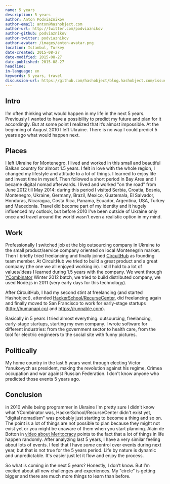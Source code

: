 ```yaml
---
name: 5 years
description: 5 years
author: Anton Podviaznikov
author-email: anton@hashobject.com
author-url: http://twitter.com/podviaznikov
author-github: podviaznikov
author-twitter: podviaznikov
author-avatar: /images/anton-avatar.png
location: Istanbul, Turkey
date-created: 2015-08-27
date-modified: 2015-08-27
date-published: 2015-08-27
headline:
in-language: en
keywords: 5 years, travel
discussion-url: https://github.com/hashobject/blog.hashobject.com/issues/23
---
```

## Intro

I’m often thinking what would happen in my life in the next 5 years.
Previously I wanted to have a possibility to predict my future and plan for it accordingly. But at some point I realized that it’s almost impossible.
At the beginning of August 2010 I left Ukraine. There is no way I could predict 5 years ago what would happen next.


## Places

I left Ukraine for Montenegro. I lived and worked in this small and beautiful Balkan country for almost 1.5 years. I felt in love with the whole region, I changed my lifestyle and attitude to a lot of things. I learned to enjoy life and invest time in myself.
Then followed a short period in Bay Area and I became digital nomad afterwards.
I lived and worked "on the road" from June 2012 till May 2014: during this period I visited Serbia, Croatia, Bosnia, Montenegro, Ukraine, Germany, Brazil, Mexico, Guatemala, El Salvador, Honduras, Nicaragua, Costa Rica, Panama, Ecuador, Argentina, USA, Turkey and Macedonia. Travel did become part of my identity and it hugely influenced my outlook, but before 2010 I've been outside of Ukraine only once and travel around the world wasn't even a realistic option in my mind.


## Work

Professionally I switched job at the big outsourcing company in Ukraine to the small product/service company oriented on local Montenegrin market.
Then I briefly tried freelancing and finally joined [CircuitHub](https://circuithub.com/) as founding team member.
At CircuitHub we tried to build a great product and a great company (the one we all enjoyed working in). I still hold to a lot of values/ideas I learned during 1.5 years with the company. We went through [YCombinator](http://www.ycombinator.com/) Winter 2012 batch, we tried to build distributed company, we used Node.js in 2011 (very early days for this technology).

After CircuitHub, I had my second stint at freelancing (and started Hashobject), attended [HackerSchool/RecurseCenter](https://www.recurse.com), did freelancing again and finally moved to San Francisco to work for early-stage startups (http://humanapi.co/ and https://runnable.com).

Basically in 5 years I tried almost everything: outsourcing, freelancing, early-stage startups, starting my own company. I wrote software for different industries: from the government sector to health care, from the tool for electric engineers to the social site with funny pictures.


## Politically

My home country in the last 5 years went through electing Victor Yanukovych as president, making the revolution against his regime,
Crimea occupation and war against Russian Federation. I don't know anyone who predicted those events 5 years ago.

## Conclusion

in 2010 while being programmer in Ukraine I'm pretty sure I didn't know what YCombinator was,
HackerSchool/RecurseCenter didn't exist yet, "digital nomadism" was probably just starting to become
a thing and so on. The point is a lot of things are not possible to plan because they might not exist yet or you might be unaware of them when you start planning. Alain de Botton in [video about Meritocracy](https://www.youtube.com/watch?v=bTDGdKaMDhQ) points to the fact that a lot of things in life happen randomly.
After analyzing last 5 years, I have a very similar feeling about lots of events. I feel that I have *some* control over events during next year, but that is not true for the 5 years period. Life by nature is dynamic and unpredictable. It's easier just let it flow and enjoy the process.

So what is coming in the next 5 years? Honestly, I don’t know. But I’m excited about all new challenges and experiences. My "circle" is getting bigger and there are much more things to learn than before.
